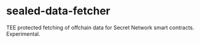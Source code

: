 # sealed-data-fetcher
TEE protected fetching of offchain data for Secret Network smart contracts. Experimental.
